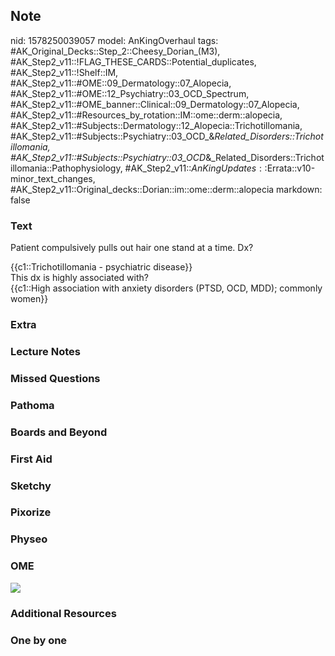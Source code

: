 ## Note
nid: 1578250039057
model: AnKingOverhaul
tags: #AK_Original_Decks::Step_2::Cheesy_Dorian_(M3), #AK_Step2_v11::!FLAG_THESE_CARDS::Potential_duplicates, #AK_Step2_v11::!Shelf::IM, #AK_Step2_v11::#OME::09_Dermatology::07_Alopecia, #AK_Step2_v11::#OME::12_Psychiatry::03_OCD_Spectrum, #AK_Step2_v11::#OME_banner::Clinical::09_Dermatology::07_Alopecia, #AK_Step2_v11::#Resources_by_rotation::IM::ome::derm::alopecia, #AK_Step2_v11::#Subjects::Dermatology::12_Alopecia::Trichotillomania, #AK_Step2_v11::#Subjects::Psychiatry::03_OCD_&_Related_Disorders::Trichotillomania, #AK_Step2_v11::#Subjects::Psychiatry::03_OCD_&_Related_Disorders::Trichotillomania::Pathophysiology, #AK_Step2_v11::$AnKingUpdates::$Errata::v10-minor_text_changes, #AK_Step2_v11::Original_decks::Dorian::im::ome::derm::alopecia
markdown: false

### Text
Patient compulsively pulls out hair one stand at a time. Dx?
<div>
  {{c1::Trichotillomania - psychiatric disease}}
</div>
<div>
  This dx is highly associated with?
</div>
<div>
  {{c1::High association with anxiety disorders (PTSD, OCD, MDD);
  commonly women}}
</div>

### Extra


### Lecture Notes


### Missed Questions


### Pathoma


### Boards and Beyond


### First Aid


### Sketchy


### Pixorize


### Physeo


### OME
<div class="ome-widget">
  <a href=
  "https://onlinemeded.org/spa/dermatology/alopecia/acquire?ref=anki">
  <img src="_OME_AnkiFlashcards_Lesson_3.png"></a>
</div>

### Additional Resources


### One by one

